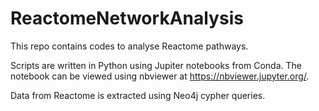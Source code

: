# ReactomeNetworkAnalysis
This repo contains codes to analyse Reactome pathways.

Scripts are written in Python using Jupiter notebooks from Conda. The notebook can be viewed using nbviewer at https://nbviewer.jupyter.org/.

Data from Reactome is extracted using Neo4j cypher queries.


